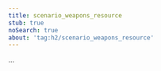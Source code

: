 ```yaml
---
title: scenario_weapons_resource
stub: true
noSearch: true
about: 'tag:h2/scenario_weapons_resource'
---
```

  ...
  